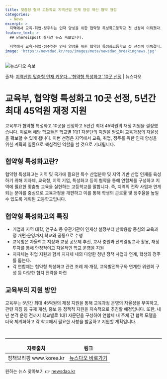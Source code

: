 ```yaml
---
title: 맞춤형 협약 고등학교 지역산업 인재 양성 혁신 협약 형성
categories:
  - News
excerpt: >
  지역에서 교육-취업-정주하는 인재 양성을 위한 협약형 특성화고등학교 첫 선정이 이뤄졌다. 교육부는 지역 완결…
feature_text: >
  ## whereispost 실시간 뉴스 속보입니다.

  지역에서 교육-취업-정주하는 인재 양성을 위한 협약형 특성화고등학교 첫 선정이 이뤄졌다. 교육부는 지역 완결…
image: 'https://newsdao.kr/res/images/meta/newsdao_breakingnews.jpg'
---
```


![뉴스다오 속보](https://newsdao.kr/res/images/meta/newsdao_breakingnews.jpg)

<p>출처: <a href="https://newsdao.kr/3851" rel="dofollow">지역산업 맞춤형 인재 키운다…‘협약형 특성화고’ 10곳 선정</a> | 뉴스다오</p>

<h1>교육부, 협약형 특성화고 10곳 선정, 5년간 최대 45억원 재정 지원</h1>

<p data-ke-size="size16">교육부가 협약형 특성화고 10곳을 선정하고 5년간 최대 45억원의 재정 지원을 결정했습니다. 이로써 해당 학교들은 학교별 1대1 자문단의 지원을 받으며 교육과정의 자율성을 확보할 수 있게 됩니다. 이번 선정은 지역에서 교육, 취업, 정주를 위한 인재 양성을 위한 계획의 일환으로 핵심적인 역할을 할 것으로 기대됩니다.</p>

<h2 data-ke-size="size26">협약형 특성화고란?</h2>
<p data-ke-size="size16">협약형 특성화고는 지역 및 국가에 필요한 특수 산업분야 및 지역 기반 산업 인재를 육성하기 위해 지자체, 교육청, 지역 기업, 특성화고 등이 협약을 통해 연합체를 구성하고 지역에 필요한 맞춤형 교육을 실현하는 고등학교를 말합니다. 즉, 지역의 전략 사업과 연계되는 분야를 중심으로 교육과정을 개편하고 이를 통해 학생의 근로률 및 정주율을 높일 수 있도록 계획된 고등학교입니다.</p>

<h2 data-ke-size="size26">협약형 특성화고의 특징</h2>
<ul>
  <li>기업과 지역 대학, 연구소 등 유관기관이 인재상 설정부터 산학융합 중심의 교육과정 개편·운영까지 학교와 공동으로 수행</li>
  <li>교육청은 자율학교 지정과 교장 공모제 추진, 교사 충원과 산학겸임교사 활용, 재정 투자를 통해 안정적이고 자율적인 학교 운영을 지원</li>
  <li>지자체는 취업 지원과 함께 지자체 내의 다양한 청년 정책 사업과 연계, 학생의 정주를 돕는다.</li>
  <li>각 연합체는 협약형 특성화고 관련 조례 제·개정, 교육발전특구와 연계한 위원회 구성 등 다양한 협치 전략을 마련</li>
</ul>

<h2 data-ke-size="size26">교육부의 지원 방안</h2>
<p data-ke-size="size16">교육부는 5년간 최대 45억원의 재정 지원을 통해 교육과정 운영의 자율성을 부여하고, 관련 지침 등 규제 개선, 홍보 등 정책적 지원을 지속적으로 추진할 예정입니다. 또한, 내년 본격 운영 전까지 학교별로 1대1 자문단을 구성하여 연합체 내 주체 간 협력 모델을 더욱 체계화하고 각 학교에서 필요한 사항을 발굴하고 지원할 계획입니다.</p>

<p data-ke-size="size16">&nbsp;</p>

<hr>

<table>
  <thead>
    <tr>
      <td style="text-align: center; height: 17px;"><b>자료출처</b></td>
      <td style="text-align: center; height: 17px;"><b>링크</b></td>
    </tr>
  </thead>
  <tbody>
    <tr>
      <td style="text-align: center; height: 17px;">정책브리핑 www.korea.kr</td>
      <td style="text-align: center; height: 17px;"><a href="https://newsdao.kr/3851">뉴스다오 바로가기</a></td>
    </tr>
  </tbody>
</table> 

원하는 뉴스 찾아보기 👉 <a href="https://newsdao.kr" rel="dofollow">newsdao.kr</a>


